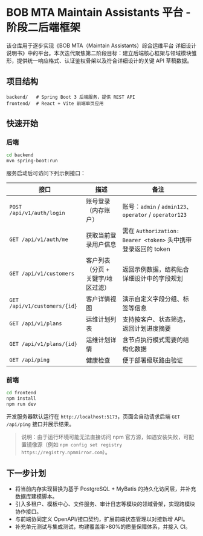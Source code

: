 # BOB MTA Maintain Assistants 平台 - 阶段二后端框架

该仓库用于逐步实现《BOB MTA（Maintain Assistants）综合运维平台 详细设计说明书》中的平台。本次迭代聚焦第二阶段目标：建立后端核心框架与领域模块雏形，提供统一响应格式、认证鉴权骨架以及符合详细设计的关键 API 草稿数据。

## 项目结构

```
backend/   # Spring Boot 3 后端服务，提供 REST API
frontend/  # React + Vite 前端单页应用
```

## 快速开始

### 后端

```bash
cd backend
mvn spring-boot:run
```

服务启动后可访问下列示例接口：

| 接口 | 描述 | 备注 |
| --- | --- | --- |
| `POST /api/v1/auth/login` | 账号登录（内存账户） | 账号：`admin` / `admin123`、`operator` / `operator123` |
| `GET /api/v1/auth/me` | 获取当前登录用户信息 | 需在 `Authorization: Bearer <token>` 头中携带登录返回的 token |
| `GET /api/v1/customers` | 客户列表（分页 + 关键字/地区过滤） | 返回示例数据，结构贴合详细设计中的字段规划 |
| `GET /api/v1/customers/{id}` | 客户详情视图 | 演示自定义字段分组、标签等信息 |
| `GET /api/v1/plans` | 运维计划列表 | 支持按客户、状态筛选，返回计划进度摘要 |
| `GET /api/v1/plans/{id}` | 运维计划详情 | 含节点执行模式需要的结构化数据 |
| `GET /api/ping` | 健康检查 | 便于部署级联路由验证 |

### 前端

```bash
cd frontend
npm install
npm run dev
```

开发服务器默认运行在 `http://localhost:5173`，页面会自动请求后端 `GET /api/ping` 接口并展示结果。

> 说明：由于运行环境可能无法直接访问 npm 官方源，如遇安装失败，可配置镜像源（例如 `npm config set registry https://registry.npmmirror.com`）。

## 下一步计划

- 将当前内存实现替换为基于 PostgreSQL + MyBatis 的持久化访问层，并补充数据库建模脚本。
- 引入多租户、模板中心、文件服务、审计日志等模块的领域骨架，实现跨模块协作接口。
- 与前端协同定义 OpenAPI/接口契约，扩展前端状态管理以对接新增 API。
- 补充单元测试与集成测试，构建覆盖率>80%的质量保障体系，并接入 CI。
